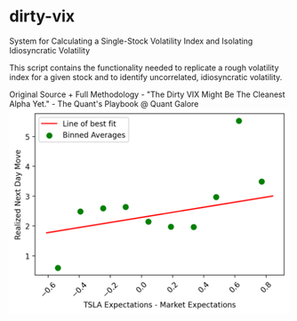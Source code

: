 # dirty-vix
System for Calculating a Single-Stock Volatility Index and Isolating Idiosyncratic Volatility

This script contains the functionality needed to replicate a rough volatility index for a given stock and to identify uncorrelated, idiosyncratic volatility.

Original Source + Full Methodology - "The Dirty VIX Might Be The Cleanest Alpha Yet." - The Quant's Playbook @ Quant Galore
<img src = "https://github.com/quantgalore/dirty-vix/blob/main/binned-plot-1.png">
